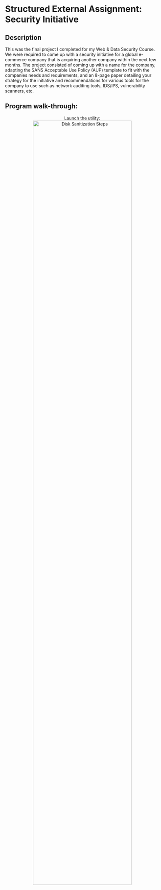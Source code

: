<h1>Structured External Assignment: Security Initiative</h1>

<h2>Description</h2>
This was the final project I completed for my Web & Data Security Course. We were required to come up with a security initiative for a global e-commerce company that is acquiring another company within the next few months. The project consisted of coming up with a name for the company, adapting the SANS Acceptable Use Policy (AUP) template to fit with the companies needs and requirements, and an 8-page paper detailing your strategy for the initiative and recommendations for various tools for the company to use such as network auditing tools, IDS/IPS, vulnerability scanners, etc. 
<br />



<h2>Program walk-through:</h2>

<p align="center">
Launch the utility: <br/>
<img src="https://i.imgur.com/62TgaWL.png" height="80%" width="80%" alt="Disk Sanitization Steps"/>
<br />
<br />

</p>

<!--
 ```diff
- text in red
+ text in green
! text in orange
# text in gray
@@ text in purple (and bold)@@
```
--!>

